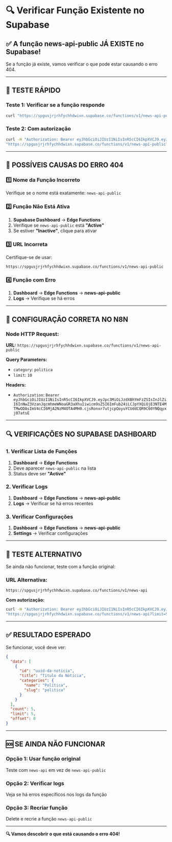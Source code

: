 # 🔍 Verificar Função Existente no Supabase

## ✅ A função news-api-public JÁ EXISTE no Supabase!

Se a função já existe, vamos verificar o que pode estar causando o erro 404.

---

## 🧪 TESTE RÁPIDO

### Teste 1: Verificar se a função responde
```bash
curl "https://spgusjrjrhfychhdwixn.supabase.co/functions/v1/news-api-public?limit=5"
```

### Teste 2: Com autorização
```bash
curl -H "Authorization: Bearer eyJhbGciOiJIUzI1NiIsInR5cCI6IkpXVCJ9.eyJpc3MiOiJzdXBhYmFzZSIsInJlZiI6InNwZ3VzanJqcmhmeWNoaGR3aXhuIiwicm9sZSI6ImFub24iLCJpYXQiOjE3NTE4MTMwODAsImV4cCI6MjA2NzM4OTA4MH0.cjsRonxr7utjcpQoyuYCUddCQR9C60YNQqyxj07atsE" \
"https://spgusjrjrhfychhdwixn.supabase.co/functions/v1/news-api-public?limit=5"
```

---

## 🔧 POSSÍVEIS CAUSAS DO ERRO 404

### 1️⃣ Nome da Função Incorreto
Verifique se o nome está exatamente: `news-api-public`

### 2️⃣ Função Não Está Ativa
1. **Supabase Dashboard** → **Edge Functions**
2. Verifique se `news-api-public` está **"Active"**
3. Se estiver **"Inactive"**, clique para ativar

### 3️⃣ URL Incorreta
Certifique-se de usar:
```
https://spgusjrjrhfychhdwixn.supabase.co/functions/v1/news-api-public
```

### 4️⃣ Função com Erro
1. **Dashboard** → **Edge Functions** → **news-api-public**
2. **Logs** → Verifique se há erros

---

## 🎯 CONFIGURAÇÃO CORRETA NO N8N

### Node HTTP Request:

**URL:** `https://spgusjrjrhfychhdwixn.supabase.co/functions/v1/news-api-public`

**Query Parameters:**
- `category`: `politica`
- `limit`: `10`

**Headers:**
- `Authorization`: `Bearer eyJhbGciOiJIUzI1NiIsInR5cCI6IkpXVCJ9.eyJpc3MiOiJzdXBhYmFzZSIsInJlZiI6InNwZ3VzanJqcmhmeWNoaGR3aXhuIiwicm9sZSI6ImFub24iLCJpYXQiOjE3NTE4MTMwODAsImV4cCI6MjA2NzM4OTA4MH0.cjsRonxr7utjcpQoyuYCUddCQR9C60YNQqyxj07atsE`

---

## 🔍 VERIFICAÇÕES NO SUPABASE DASHBOARD

### 1. Verificar Lista de Funções
1. **Dashboard** → **Edge Functions**
2. Deve aparecer `news-api-public` na lista
3. Status deve ser **"Active"**

### 2. Verificar Logs
1. **Dashboard** → **Edge Functions** → **news-api-public**
2. **Logs** → Verificar se há erros recentes

### 3. Verificar Configurações
1. **Dashboard** → **Edge Functions** → **news-api-public**
2. **Settings** → Verificar configurações

---

## 🧪 TESTE ALTERNATIVO

Se ainda não funcionar, teste com a função original:

### URL Alternativa:
```
https://spgusjrjrhfychhdwixn.supabase.co/functions/v1/news-api
```

**Com autorização:**
```bash
curl -H "Authorization: Bearer eyJhbGciOiJIUzI1NiIsInR5cCI6IkpXVCJ9.eyJpc3MiOiJzdXBhYmFzZSIsInJlZiI6InNwZ3VzanJqcmhmeWNoaGR3aXhuIiwicm9sZSI6ImFub24iLCJpYXQiOjE3NTE4MTMwODAsImV4cCI6MjA2NzM4OTA4MH0.cjsRonxr7utjcpQoyuYCUddCQR9C60YNQqyxj07atsE" \
"https://spgusjrjrhfychhdwixn.supabase.co/functions/v1/news-api?limit=5"
```

---

## ✅ RESULTADO ESPERADO

Se funcionar, você deve ver:

```json
{
  "data": [
    {
      "id": "uuid-da-noticia",
      "title": "Título da Notícia",
      "categories": {
        "name": "Política",
        "slug": "politica"
      }
    }
  ],
  "count": 5,
  "limit": 5,
  "offset": 0
}
```

---

## 🆘 SE AINDA NÃO FUNCIONAR

### Opção 1: Usar função original
Teste com `news-api` em vez de `news-api-public`

### Opção 2: Verificar logs
Veja se há erros específicos nos logs da função

### Opção 3: Recriar função
Delete e recrie a função `news-api-public`

---

**🔍 Vamos descobrir o que está causando o erro 404!**
